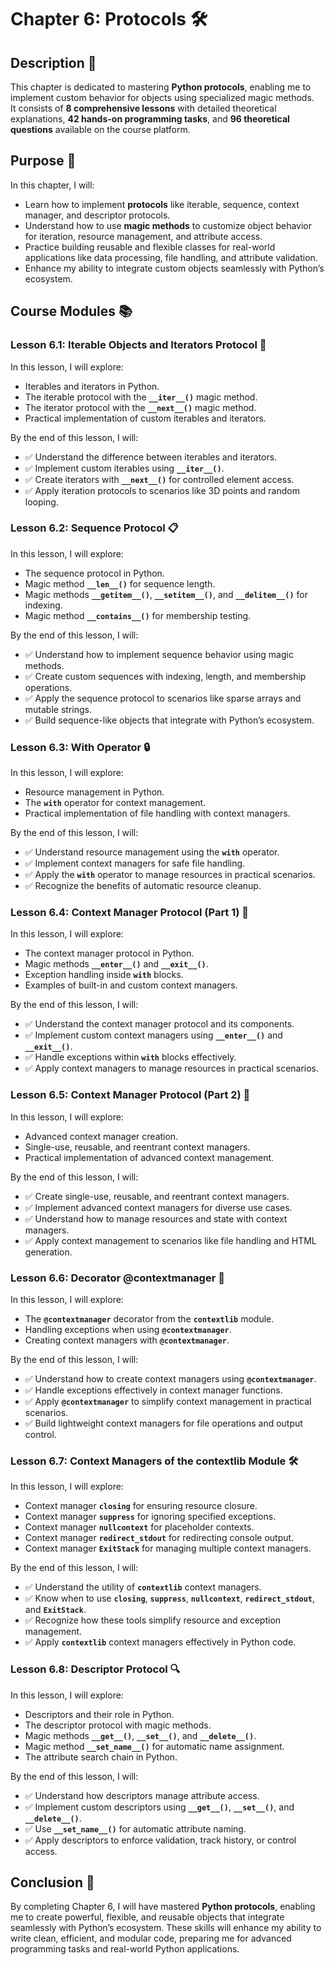# Chapter 6: Protocols 🛠️

## Description 📝

This chapter is dedicated to mastering **Python protocols**, enabling me to implement custom behavior for objects using specialized magic methods.  
It consists of **8 comprehensive lessons** with detailed theoretical explanations, **42 hands-on programming tasks**, and **96 theoretical questions** available on the course platform.

## Purpose 🎯

In this chapter, I will:

-   Learn how to implement **protocols** like iterable, sequence, context manager, and descriptor protocols.
-   Understand how to use **magic methods** to customize object behavior for iteration, resource management, and attribute access.
-   Practice building reusable and flexible classes for real-world applications like data processing, file handling, and attribute validation.
-   Enhance my ability to integrate custom objects seamlessly with Python’s ecosystem.

## Course Modules 📚

### Lesson 6.1: Iterable Objects and Iterators Protocol 🔄

In this lesson, I will explore:

-   Iterables and iterators in Python.
-   The iterable protocol with the **`__iter__()`** magic method.
-   The iterator protocol with the **`__next__()`** magic method.
-   Practical implementation of custom iterables and iterators.

By the end of this lesson, I will:

-   ✅ Understand the difference between iterables and iterators.
-   ✅ Implement custom iterables using **`__iter__()`**.
-   ✅ Create iterators with **`__next__()`** for controlled element access.
-   ✅ Apply iteration protocols to scenarios like 3D points and random looping.

### Lesson 6.2: Sequence Protocol 📋

In this lesson, I will explore:

-   The sequence protocol in Python.
-   Magic method **`__len__()`** for sequence length.
-   Magic methods **`__getitem__()`**, **`__setitem__()`**, and **`__delitem__()`** for indexing.
-   Magic method **`__contains__()`** for membership testing.

By the end of this lesson, I will:

-   ✅ Understand how to implement sequence behavior using magic methods.
-   ✅ Create custom sequences with indexing, length, and membership operations.
-   ✅ Apply the sequence protocol to scenarios like sparse arrays and mutable strings.
-   ✅ Build sequence-like objects that integrate with Python’s ecosystem.

### Lesson 6.3: With Operator 🔒

In this lesson, I will explore:

-   Resource management in Python.
-   The **`with`** operator for context management.
-   Practical implementation of file handling with context managers.

By the end of this lesson, I will:

-   ✅ Understand resource management using the **`with`** operator.
-   ✅ Implement context managers for safe file handling.
-   ✅ Apply the **`with`** operator to manage resources in practical scenarios.
-   ✅ Recognize the benefits of automatic resource cleanup.

### Lesson 6.4: Context Manager Protocol (Part 1) 🔐

In this lesson, I will explore:

-   The context manager protocol in Python.
-   Magic methods **`__enter__()`** and **`__exit__()`**.
-   Exception handling inside **`with`** blocks.
-   Examples of built-in and custom context managers.

By the end of this lesson, I will:

-   ✅ Understand the context manager protocol and its components.
-   ✅ Implement custom context managers using **`__enter__()`** and **`__exit__()`**.
-   ✅ Handle exceptions within **`with`** blocks effectively.
-   ✅ Apply context managers to manage resources in practical scenarios.

### Lesson 6.5: Context Manager Protocol (Part 2) 🔐

In this lesson, I will explore:

-   Advanced context manager creation.
-   Single-use, reusable, and reentrant context managers.
-   Practical implementation of advanced context management.

By the end of this lesson, I will:

-   ✅ Create single-use, reusable, and reentrant context managers.
-   ✅ Implement advanced context managers for diverse use cases.
-   ✅ Understand how to manage resources and state with context managers.
-   ✅ Apply context management to scenarios like file handling and HTML generation.

### Lesson 6.6: Decorator @contextmanager 🔧

In this lesson, I will explore:

-   The **`@contextmanager`** decorator from the **`contextlib`** module.
-   Handling exceptions when using **`@contextmanager`**.
-   Creating context managers with **`@contextmanager`**.

By the end of this lesson, I will:

-   ✅ Understand how to create context managers using **`@contextmanager`**.
-   ✅ Handle exceptions effectively in context manager functions.
-   ✅ Apply **`@contextmanager`** to simplify context management in practical scenarios.
-   ✅ Build lightweight context managers for file operations and output control.

### Lesson 6.7: Context Managers of the contextlib Module 🛠️

In this lesson, I will explore:

-   Context manager **`closing`** for ensuring resource closure.
-   Context manager **`suppress`** for ignoring specified exceptions.
-   Context manager **`nullcontext`** for placeholder contexts.
-   Context manager **`redirect_stdout`** for redirecting console output.
-   Context manager **`ExitStack`** for managing multiple context managers.

By the end of this lesson, I will:

-   ✅ Understand the utility of **`contextlib`** context managers.
-   ✅ Know when to use **`closing`**, **`suppress`**, **`nullcontext`**, **`redirect_stdout`**, and **`ExitStack`**.
-   ✅ Recognize how these tools simplify resource and exception management.
-   ✅ Apply **`contextlib`** context managers effectively in Python code.

### Lesson 6.8: Descriptor Protocol 🔍

In this lesson, I will explore:

-   Descriptors and their role in Python.
-   The descriptor protocol with magic methods.
-   Magic methods **`__get__()`**, **`__set__()`**, and **`__delete__()`**.
-   Magic method **`__set_name__()`** for automatic name assignment.
-   The attribute search chain in Python.

By the end of this lesson, I will:

-   ✅ Understand how descriptors manage attribute access.
-   ✅ Implement custom descriptors using **`__get__()`**, **`__set__()`**, and **`__delete__()`**.
-   ✅ Use **`__set_name__()`** for automatic attribute naming.
-   ✅ Apply descriptors to enforce validation, track history, or control access.

## Conclusion 🚀

By completing Chapter 6, I will have mastered **Python protocols**, enabling me to create powerful, flexible, and reusable objects that integrate seamlessly with Python’s ecosystem.
These skills will enhance my ability to write clean, efficient, and modular code, preparing me for advanced programming tasks and real-world Python applications.
